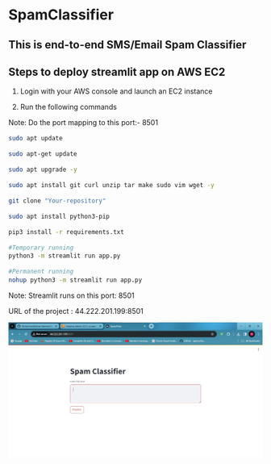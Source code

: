 # SpamClassifier

## This is end-to-end SMS/Email Spam Classifier

## Steps to deploy streamlit app on AWS EC2

1. Login with your AWS console and launch an EC2 instance

2. Run the following commands

Note: Do the port mapping to this port:- 8501

```bash
sudo apt update
```

```bash
sudo apt-get update
```

```bash
sudo apt upgrade -y
```

```bash
sudo apt install git curl unzip tar make sudo vim wget -y
```

```bash
git clone "Your-repository"
```

```bash
sudo apt install python3-pip
```

```bash
pip3 install -r requirements.txt
```

```bash
#Temporary running
python3 -m streamlit run app.py
```

```bash
#Permanent running
nohup python3 -m streamlit run app.py
```

Note: Streamlit runs on this port: 8501

URL of the project : 44.222.201.199:8501

![alt text](https://github.com/MuhammadSalman-Kamran/SpamClassifier/blob/main/running_app.jpg)
